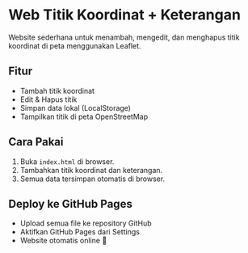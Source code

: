 
# Web Titik Koordinat + Keterangan

Website sederhana untuk menambah, mengedit, dan menghapus titik koordinat di peta menggunakan Leaflet.

## Fitur
- Tambah titik koordinat
- Edit & Hapus titik
- Simpan data lokal (LocalStorage)
- Tampilkan titik di peta OpenStreetMap

## Cara Pakai
1. Buka `index.html` di browser.
2. Tambahkan titik koordinat dan keterangan.
3. Semua data tersimpan otomatis di browser.

## Deploy ke GitHub Pages
- Upload semua file ke repository GitHub
- Aktifkan GitHub Pages dari Settings
- Website otomatis online 🚀
